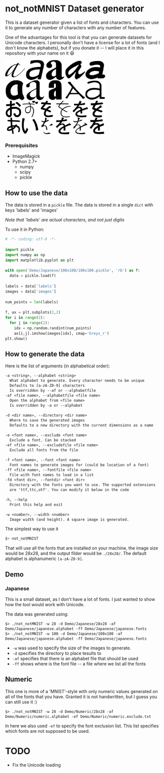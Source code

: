 # not_notMNIST Dataset generator

This is a dataset generator given a list of fonts and characters. 
You can use it to generate any number of characters with any number of features.

One of the advantages for this tool is that you can generate datasets for Unicode characters. I personally don't have a license for a lot of fonts (and I don't know the alphabets), but if you donate it -- I will place it in this repository with your name on it :smile:

![Letters](letters.png)

### Prerequisites

- ImageMagick
- Python 2.7+
  - numpy
  - scipy
  - pickle

## How to use the data

The data is stored in a `pickle` file. The data is stored in a single `dict` with keys 'labels' and 'images'

*Note that 'labels' are actual characters, and not just digits*

To use it in Python:

```python
# -*- coding: utf-8 -*-

import pickle
import numpy as np
import matplotlib.pyplot as plt

with open('Demo/Japanese/100x100/100x100.pickle', 'rb') as f:
  data = pickle.load(f)

labels = data['labels']
images = data['images']

num_points = len(labels)

f, ax = plt.subplots(2,2)
for i in range(2):
  for j in range(2):
    idx = np.random.randint(num_points)
    ax[i,j].imshow(images[idx], cmap='Greys_r')
plt.show()
```

## How to generate the data

Here is the list of arguments (in alphabetical order):

```
-a <string>, --alphabet <string>
  What alphabet to generate. Every character needs to be unique
  Defaults to [a-zA-Z0-9] characters
  Is overridden by --af or --alphabetfile
-af <file name>, --alphabetfile <file name>
  Open the alphabet from <file name>
  Is overridden by -a or --alphabet

-d <dir name>, --directory <dir name>
  Where to save the generated images
  Defaults to a new directory with the current dimensions as a name

-e <font name>, --exclude <font name>
  Exclude a font. Can be stacked
-ef <file name>, --excludefile <file name>
  Exclude all fonts from the file

-f <font name>, --font <font name>
  Font names to generate images for (could be location of a font)
-ff <file name>, --fontfile <file name>
  File with font names to load in a list
-fd <font dir>, --fontdir <font dir>
  Directory with the fonts you want to use. The supported extensions
  are 'ttf,ttc,otf'. You can modify it below in the code

-h, --help
  Print this help and exit

-w <number>, --width <number>
  Image width (and height). A square image is generated.
```

The simplest way to use it

```bash
$> not_notMNIST
```

That will use all the fonts that are installed on your machine, the image size would be 28x28, and the output filder would be `./28x28/`. The default alphabet is alphanumeric `[a-zA-Z0-9]`.

## Demo

### Japanese

This is a small dataset, as I don't have a lot of fonts. I just wanted to show how the tool would work with Unicode.

The data was generated using:

```
$> ./not_notMNIST -w 28 -d Demo/Japanese/28x28 -af Demo/Japanese/japanese.alphabet -ff Demo/Japanese/japanese.fonts
$> ./not_notMNIST -w 100 -d Demo/Japanese/100x100 -af Demo/Japanese/japanese.alphabet -ff Demo/Japanese/japanese.fonts
```

- `-w` was used to specify the size of the images to generate.
- `-d` specifies the directory to place tesults to
- `-af` specifies that there is an alphabet file that should be used
- `-ff` shows where is the font file -- a file where we list all the fonts

## Numeric

This one is more of a 'MNIST'-style with only numeric values generated on all of the fonts that you have. Granted it is not handwritten, but I guess you can still use it :)

```
$> ./not_notMNIST -w 28 -d Demo/Numeric/28x28 -af Demo/Numeric/numeric.alphabet -ef Demo/Numeric/numeric.exclude.txt
```

In here we also used `-ef` to specify the font exclusion list. This list specifies which fonts are not supposed to be used.

# TODO

- Fix the Unicode loading
